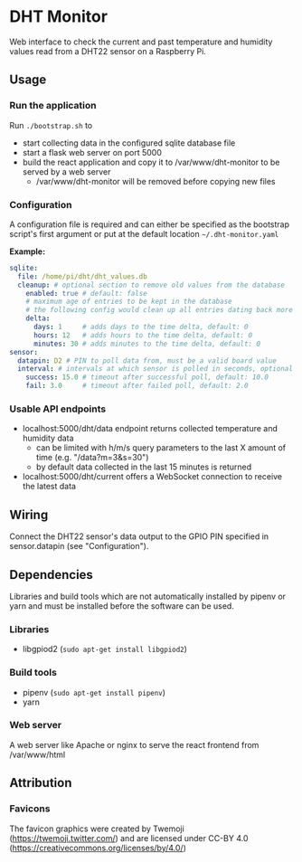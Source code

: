 # DHT Monitor
Web interface to check the current and past temperature and humidity values read from a DHT22 sensor on a Raspberry Pi.

## Usage

### Run the application
Run `./bootstrap.sh` to 
* start collecting data in the configured sqlite database file
* start a flask web server on port 5000
* build the react application and copy it to /var/www/dht-monitor to be served by a web server
  * /var/www/dht-monitor will be removed before copying new files

### Configuration
A configuration file is required and can either be specified as the bootstrap script's first argument or put at the default location `~/.dht-monitor.yaml`

**Example:**
```yaml
sqlite:
  file: /home/pi/dht/dht_values.db
  cleanup: # optional section to remove old values from the database
    enabled: true # default: false
    # maximum age of entries to be kept in the database
    # the following config would clean up all entries dating back more than 36.5 hours (1d + 12h + 30m)
    delta:
      days: 1     # adds days to the time delta, default: 0
      hours: 12   # adds hours to the time delta, default: 0
      minutes: 30 # adds minutes to the time delta, default: 0
sensor:
  datapin: D2 # PIN to poll data from, must be a valid board value
  interval: # intervals at which sensor is polled in seconds, optional section
    success: 15.0 # timeout after successful poll, default: 10.0
    fail: 3.0     # timeout after failed poll, default: 2.0
```
### Usable API endpoints
* localhost:5000/dht/data endpoint returns collected temperature and humidity data
  * can be limited with h/m/s query parameters to the last X amount of time (e.g. "/data?m=3&s=30")
  * by default data collected in the last 15 minutes is returned
* localhost:5000/dht/current offers a WebSocket connection to receive the latest data

## Wiring
Connect the DHT22 sensor's data output to the GPIO PIN specified in sensor.datapin (see "Configuration").

## Dependencies
Libraries and build tools which are not automatically installed by pipenv or yarn and must be installed before the software can be used.

### Libraries
* libgpiod2 (`sudo apt-get install libgpiod2`)

### Build tools
* pipenv (`sudo apt-get install pipenv`)
* yarn

### Web server
A web server like Apache or nginx to serve the react frontend from /var/www/html

## Attribution

### Favicons
The favicon graphics were created by Twemoji (https://twemoji.twitter.com/) and are licensed under CC-BY 4.0 (https://creativecommons.org/licenses/by/4.0/)
